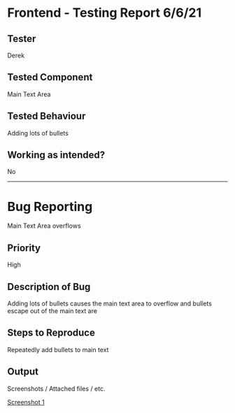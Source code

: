# Frontend - Testing Report 6/6/21

## Tester
Derek

## Tested Component
Main Text Area

## Tested Behaviour
Adding lots of bullets

## Working as intended?
No

<hr>

# Bug Reporting
Main Text Area overflows

## Priority
High

## Description of Bug
Adding lots of bullets causes the main text area to overflow and bullets escape out of the main text are

## Steps to Reproduce
Repeatedly add bullets to main text

## Output 
Screenshots / Attached files / etc.

[Screenshot 1](Testing%20Report%20Images/[Bug%20Derek%201]%20-%20Main%20Text_1.png)